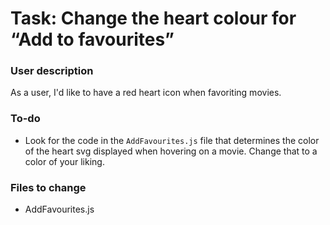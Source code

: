 # Task: Change the heart colour for “Add to favourites”

### User description

As a user, I'd like to have a red heart icon when favoriting movies.

### To-do
-  Look for the code in the `AddFavourites.js` file that determines the color of the heart svg displayed when hovering on a movie. Change that to a color of your liking.

### Files to change

- AddFavourites.js
